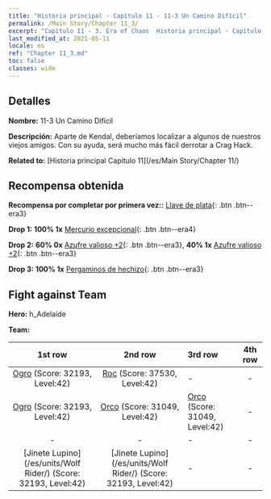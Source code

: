 ```yaml
---
title: "Historia principal - Capítulo 11 - 11-3 Un Camino Difícil"
permalink: /Main Story/Chapter 11_3/
excerpt: "Capítulo 11 - 3. Era of Chaos  Historia principal - Capítulo 11_3. 11-3 Un Camino Difícil"
last_modified_at: 2021-05-11
locale: es
ref: "Chapter 11_3.md"
toc: false
classes: wide
---
```


## Detalles

 **Nombre:** 11-3 Un Camino Difícil

 **Descripción:** Aparte de Kendal, deberíamos localizar a algunos de nuestros viejos amigos. Con su ayuda, será mucho más fácil derrotar a Crag Hack.

 **Related to:** [Historia principal Capítulo 11](/es/Main Story/Chapter 11/)

## Recompensa obtenida

 **Recompensa por completar por primera vez::** [Llave de plata](/ItemsES/con_693/){: .btn .btn--era3}

 **Drop 1:** **100% 1x** [Mercurio excepcional](/ItemsES/mat_35/){: .btn .btn--era4}

 **Drop 2:** **60% 0x** [Azufre valioso +2](/ItemsES/mat_29/){: .btn .btn--era3}, **40% 1x** [Azufre valioso +2](/ItemsES/mat_29/){: .btn .btn--era3}

 **Drop 3:** **100% 1x** [Pergaminos de hechizo](/ItemsES/con_694/){: .btn .btn--era3}


## Fight against Team
 **Hero:** h_Adelaide

 **Team:**


  | 1st row | 2nd row | 3rd row | 4th row |
  |:----:|:----:|:----|:----:|
  | [Ogro](/es/units/Ogre/) (Score: 32193, Level:42)  | [Roc](/es/units/Roc/) (Score: 37530, Level:42)  | - | - |
  | [Ogro](/es/units/Ogre/) (Score: 32193, Level:42)  | [Orco](/es/units/Orc/) (Score: 31049, Level:42)  | [Orco](/es/units/Orc/) (Score: 31049, Level:42)  | - |
  | - | - | - | - |
  | [Jinete Lupino](/es/units/Wolf Rider/) (Score: 32193, Level:42)  | [Jinete Lupino](/es/units/Wolf Rider/) (Score: 32193, Level:42)  | - | - |



